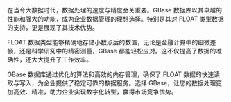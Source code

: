 在当今大数据时代，数据处理的速度与精度至关重要。GBase 数据库以其卓越的性能和强大的功能，成为企业数据管理的理想选择。特别是其对 FLOAT 类型数据的支持，更是展现了其技术优势。

FLOAT 数据类型能够精确地存储小数点后的数值，无论是金融计算中的细微差额，还是科学研究中的精密测量，GBase 都能轻松应对。这不仅提高了数据的准确性，还大大提升了工作效率。

GBase 数据库通过优化的算法和高效的内存管理，确保了 FLOAT 数据的快速读取与写入，为企业提供了稳定可靠的数据服务。选择 GBase，让您的数据处理更加高效、精准，助力企业实现数字化转型，赢得市场竞争优势。